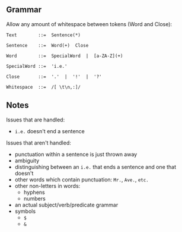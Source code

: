 ## Grammar ##

Allow any amount of whitespace between tokens (Word and Close):

    Text        ::=  Sentence(*)

    Sentence    ::=  Word(+)  Close

    Word        ::=  SpecialWord  |  [a-ZA-Z](+)

    SpecialWord ::=  'i.e.'

    Close       ::=  '.'  |  '!'  |  '?'

    Whitespace  ::=  /[ \t\n,:]/

## Notes ##

Issues that are handled:

 - `i.e.` doesn't end a sentence

Issues that aren't handled:

 - punctuation within a sentence is just thrown away
 - ambiguity
 - distinguishing between an `i.e.` that ends a sentence
   and one that doesn't
 - other words which contain punctuation:  `Mr.`, `Ave.`, `etc.`
 - other non-letters in words:
   - hyphens
   - numbers
 - an actual subject/verb/predicate grammar
 - symbols
   - `$`
   - `&`